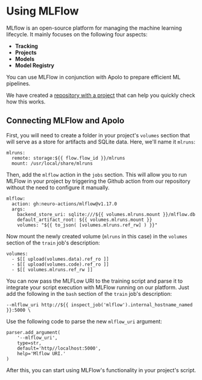 # Using MLFlow

MLflow is an open-source platform for managing the machine learning lifecycle. It mainly focuses on the following four aspects:

* **Tracking**
* **Projects**
* **Models**
* **Model Registry**

You can use MLFlow in conjunction with Apolo to prepare efficient ML pipelines.

We have created a [repository with a project](https://github.com/neuro-inc/mlops-demo-oss-dogs) that can help you quickly check how this works.&#x20;

## Connecting MLFlow and Apolo

First, you will need to create a folder in your project's `volumes` section that will serve as a store for artifacts and SQLite data. Here, we'll name it `mlruns`:

```
mlruns:
  remote: storage:${{ flow.flow_id }}/mlruns
  mount: /usr/local/share/mlruns
```

Then, add the `mlflow` action in the `jobs` section. This will allow you to run MLFlow in your project by triggering the Github action from our repository without the need to configure it manually.

```
mlflow:
  action: gh:neuro-actions/mlflow@v1.17.0
  args:
    backend_store_uri: sqlite:///${{ volumes.mlruns.mount }}/mlflow.db
    default_artifact_root: ${{ volumes.mlruns.mount }}
    volumes: "${{ to_json( [volumes.mlruns.ref_rw] ) }}"
```

Now mount the newly created volume (`mlruns` in this case) in the `volumes` section of the `train` job's description:

```
volumes:
  - $[[ upload(volumes.data).ref_ro ]]
  - $[[ upload(volumes.code).ref_ro ]]
  - $[[ volumes.mlruns.ref_rw ]]
```

You can now pass the MLFLow URI to the training script and parse it to integrate your script execution with MLFlow running on our platform. Just add the following in the `bash` section of the `train` job's description:

```
--mlflow_uri http://${{ inspect_job('mlflow').internal_hostname_named }}:5000 \
```

Use the following code to parse the new `mlflow_uri` argument:

```
parser.add_argument(
    '--mlflow_uri',
    type=str,
    default='http//localhost:5000',
    help='Mlflow URI.'
)
```

After this, you can start using MLFlow's functionality in your project's script.
